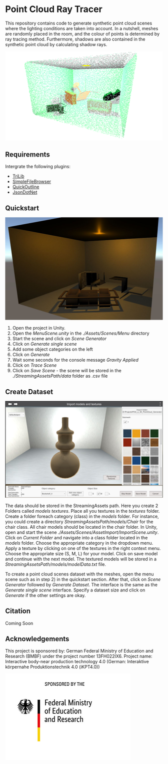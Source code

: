 # Point Cloud Ray Tracer

This repository contains code to generate synthetic point cloud scenes where the lighting conditions are taken into account. In a nutshell, meshes are randomly placed in the room, and the colour of points is determined by ray tracing method. Furthermore, shadows are also contained in the synthetic point cloud by calculating shadow rays.  

<img src="./Figures/GeneratedPointCloud.png" width="800" alt="Generated Point Cloud"/>

## Requirements

Intergrate the following plugins:

* [TriLib](https://assetstore.unity.com/packages/tools/modeling/trilib-2-model-loading-package-157548)
* [SimpleFileBrowser](https://assetstore.unity.com/packages/tools/gui/runtime-file-browser-113006)
* [QuickOutline](https://github.com/chrisnolet/QuickOutline)
* [JsonDotNet](https://docs.unity3d.com/Packages/com.unity.nuget.newtonsoft-json@3.0/manual/index.html)

## Quickstart

<img src="./Figures/GeneratedScene.JPG" width="800" alt="Generated Mesh Scene"/>

1) Open the project in Unity. 
2) Open the *MenuScene.unity* in the *./Assets/Scenes/Menu* directory
3) Start the scene and click on *Scene Generator*
4) Click on *Generate single scene*
5) Add some object categories on the left
6) Click on *Generate*
7) Wait some seconds for the console message *Gravity Applied*
8) Click on *Trace Scene*
9) Click on *Save Scene* - the scene will be stored in the *./StreamingAssetsPath/data* folder as .csv file

## Create Dataset

<img src="./Figures/ImportScene.JPG" width="800" alt="Import Scene"/>

The data should be stored in the StreamingAssets path. Here you create 2 Folders called *models* *textures*. Place all you textures in the *textures* folder. Create a folder foreach category (class) in the *models* folder. For instance, you could create a directory *StreamingAssetsPath/models/Chair* for the chair class. All chair models should be located in the chair folder. In Unity, open and start the scene *./Assets/Scenes/AssetImport/ImportScene.unity*. Click on *Current Folder* and navigate into a class folder located in the *models* folder. Choose the appropriate category in the dropdown menu. Apply a texture by clicking on one of the textures in the right context menu. Choose the appropriate size (S, M, L) for your model. Click on save model and continue with the next model. The textured models will be stored in a *StreamingAssetsPath/models/modelData.txt* file.

To create a point cloud scenes dataset with the meshes, open the menu scene such as in step 2) in the quickstart section. After that, click on *Scene Generator* followed by *Generate Dataset*. The interface is the same as the *Generate single scene* interface. Specify a dataset size and click on *Generate* if the other settings are okay.

## Citation

Coming Soon

## Acknowledgements

This project is sponsored by: German Federal Ministry of Education and Research (BMBF) under the project number 13FH022IX6. Project name: Interactive body-near production technology 4.0 (German: Interaktive körpernahe Produktionstechnik 4.0 (iKPT4.0))

![bmbf](Figures/bmbflogo.jpg)
